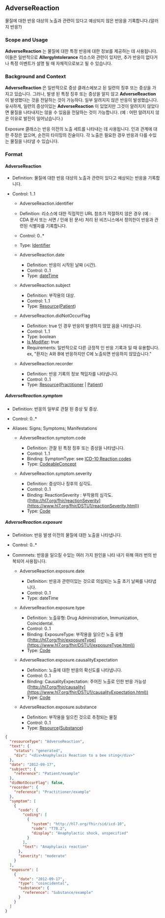 ## AdverseReaction

물질에 대한 반응 대상의 노출과 관련이 있다고 예상되지 않은 반응을 기록합니다.(알러지 반응?)


### Scope and Usage

**AdverseReaction** 는 물질에 대한 특정 반응에 대한 정보를 제공하는 데 사용됩니다. 이들은 일반적으로 **AllergyIntolerance** 리소스와 관련이 있지만, 추가 반응이 없다거나 특정 이벤트가 설명 될 때 자체적으로보고 될 수 있습니다.


### Background and Context

**AdverseReaction** 은 일반적으로 증상 클래스에보고 된 일련의 징후 또는 증상을 가지고 있습니다. 그러나, 발생 된 특정 징후 또는 증상을 알지 않고 **AdverseReaction** 이 발생했다는 것을 전달하는 것이 가능하다. 일부 알려지지 않은 반응이 발생했습니다. 유사하게, 일련의 증상이있는 **AdverseReaction** 이 있었지만 그것이 알려지지 않았다면 물질을 나타내지는 않을 수 있음을 전달하는 것이 가능합니다. (예 : 어떤 알려지지 않은 이유로 발진이 일어났습니다.)

Exposure 클래스는 반응 이전의 노출 세트를 나타내는 데 사용됩니다. 인과 관계에 대한 주장은 없으며, 순전히 타이밍의 진술이다. 각 노출은 필요한 경우 반응과 다를 수있는 물질을 나타낼 수 있습니다.


### Format

#### AdverseReaction
- Definition: 물질에 대한 반응 대상의 노출과 관련이 있다고 예상되는 반응을 기록합니다.
- Control: 1..1

   - AdverseReaction.identifier
    - Definition: 리소스에 대한 직접적인 URL 참조가 적절하지 않은 경우 (예 : CDA 문서 또는 서면 / 인쇄 된 문서) 처리 된 비즈니스에서 정의한이 반응과 관련된 식별자를 기록합니다.
    - Control: 0..*
    - Type: [Identifier](https://www.hl7.org/fhir/DSTU1/datatypes.html#Identifier)

  - AdverseReaction.date
    - Definition: 반응이 시작된 날짜 (시간).
    - Control: 0..1
    - Type:	[dateTime](https://www.hl7.org/fhir/DSTU1/datatypes.html#dateTime)

  - AdverseReaction.subject
    - Definition: 부작용의 대상.
    - Control: 1..1
    - Type: [Resource](https://www.hl7.org/fhir/DSTU1/references.html#Resource)([Patient](https://www.hl7.org/fhir/DSTU1/patient.html))

  - AdverseReaction.didNotOccurFlag
    - Definition: true 인 경우 반응이 발생하지 않았 음을 나타냅니다.
    - Control: 1..1
    - Type:	boolean
    - [Is Modifier](https://www.hl7.org/fhir/DSTU1/conformance-rules.html#ismodifier):	true
    - Requirements: 일반적으로 다른 긍정적 인 반응 기록과 일 때 유용합니다. ex, "환자는 A와 B에 반응하지만 C에 노출되면 반응하지 않았습니다."

  - AdverseReaction.recorder
    - Definition: 반응 기록의 정보 책임자를 나타냅니다.
    - Control: 0..1
    - Type: [Resource](https://www.hl7.org/fhir/DSTU1/references.html#Resource)([Practitioner](https://www.hl7.org/fhir/DSTU1/practitioner.html) | [Patient](https://www.hl7.org/fhir/DSTU1/patient.html))


##### AdverseReaction.symptom
- Definition: 반응의 일부로 관찰 된 증상 및 증상.
- Control: 	0..*
- Aliases:	Signs; Symptoms; Manifestations

  - AdverseReaction.symptom.code
    - Definition: 관찰 된 특정 징후 또는 증상을 나타냅니다.
    - Control: 	1..1
    - Binding:	SymptomType: see [ICD-10 Reaction codes](http://apps.who.int/classifications/icd10/browse/2010/en)
    - Type: [CodeableConcept](https://www.hl7.org/fhir/DSTU1/datatypes.html#CodeableConcept)

  - AdverseReaction.symptom.severity
    - Definition: 증상이나 징후의 심각도.
    - Control: 0..1
    - Binding: ReactionSeverity : 부작용의 심각도.([http://hl7.org/fhir/reactionSeverity](https://www.hl7.org/fhir/DSTU1/reactionSeverity.html))
    - 	Type: 	[Code](https://www.hl7.org/fhir/DSTU1/datatypes.html#code)


##### AdverseReaction.exposure
- Definition: 반응 발생 이전의 물질에 대한 노출을 나타냅니다.
- Control: 	0..*
- Commnets: 반응을 일으킬 수있는 여러 가지 원인을 나타 내기 위해 여러 번의 반복되어 사용됩니다.

  - AdverseReaction.exposure.date
    - Definition: 반응과 관련이있는 것으로 의심되는 노출 초기 날짜를 나타냅니다.
    - Control: 0..1
    - Type: dateTime

  - AdverseReaction.exposure.type
    - Definition: 노출유형: Drug Administration, Immunization, Coincidental.
    - Control: 0..1
    - Binding: ExposureType: 부작용을 일으킨 노출 유형 ([http://hl7.org/fhir/exposureType](https://www.hl7.org/fhir/DSTU1/exposureType.html))
    - Type: [Code](https://www.hl7.org/fhir/DSTU1/datatypes.html#code)

  - AdverseReaction.exposure.causalityExpectation
    - Definition: 노출에 대한 반응의 확신도를 나타냅니다.
    - Control: 0..1
    - Binding: CausalityExpectation: 주어진 노출로 인한 반응 가능성([http://hl7.org/fhir/causality](https://www.hl7.org/fhir/DSTU1/causalityExpectation.html))
    - Type: [Code](https://www.hl7.org/fhir/DSTU1/datatypes.html#code)

  - AdverseReaction.exposure.substance
    - Definition: 부작용을 일으킨 것으로 추정되는 물질
    - Control: 0..1
    - Type: [Resource](https://www.hl7.org/fhir/DSTU1/references.html#Resource)([Substance](https://www.hl7.org/fhir/DSTU1/substance.html))

``` json
{
  "resourceType": "AdverseReaction",
  "text": {
    "status": "generated",
    "div": "<div>Anaphylaxis Reaction to a bee sting</div>"
  },
  "date": "2012-09-17",
  "subject": {
    "reference": "Patient/example"
  },
  "didNotOccurFlag": false,
  "recorder": {
    "reference": "Practitioner/example"
  },
  "symptom": [
    {
      "code": {
        "coding": [
          {
            "system": "http://hl7.org/fhir/sid/icd-10",
            "code": "T78.2",
            "display": "Anaphylactic shock, unspecified"
          }
        ],
        "text": "Anaphylaxis reaction"
      },
      "severity": "moderate"
    }
  ],
  "exposure": [
    {
      "date": "2012-09-17",
      "type": "coincidental",
      "substance": {
        "reference": "Substance/example"
      }
    }
  ]
}
```

